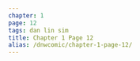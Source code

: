```yaml
---
chapter: 1
page: 12
tags: dan lin sim
title: Chapter 1 Page 12
alias: /dnwcomic/chapter-1-page-12/
---
```

